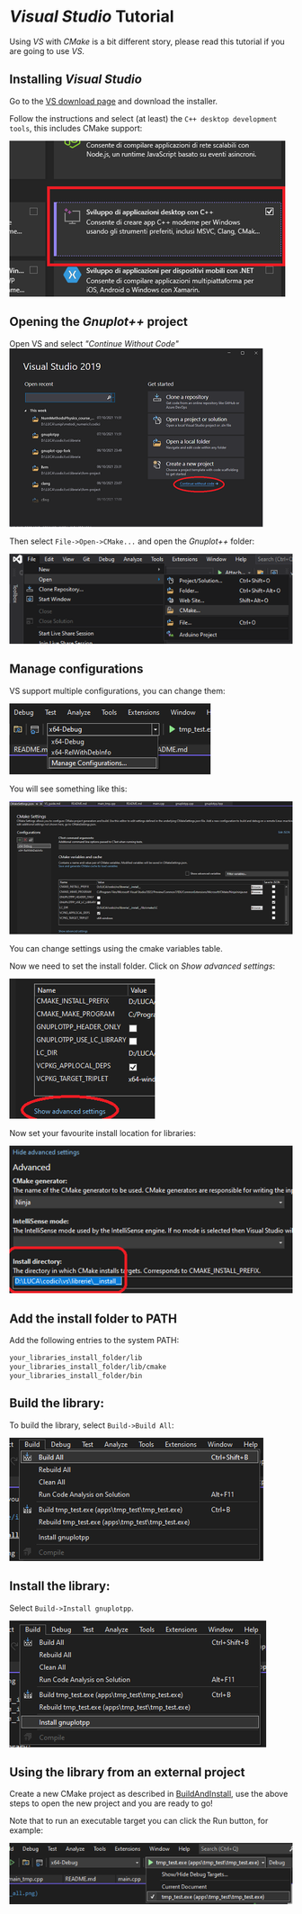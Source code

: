 <!-- LC_NOTICE_BEGIN
===============================================================================
|                        Copyright (C) 2021 Luca Ciucci                       |
|-----------------------------------------------------------------------------|
| Important notices:                                                          |
|  - This work is distributed under the MIT license, feel free to use this    |
|   work as you wish.                                                         |
|  - Read the license file for further info.                                  |
| Written by Luca Ciucci <luca.ciucci99@gmail.com>, 2021                      |
===============================================================================
LC_NOTICE_END -->

# *Visual Studio* Tutorial

Using *VS* with *CMake* is a bit different story, please read this tutorial if you are going to use *VS*.

## Installing *Visual Studio*
Go to the [VS download page](https://visualstudio.microsoft.com/it/downloads/) and download the installer.

Follow the instructions and select (at least) the `C++ desktop development tools`, this includes CMake support:

![C++ desktop development tools](img/VS_guide/cpp_desktop_component.png)

## Opening the *Gnuplot++* project

Open VS and select *"Continue Without Code"*
![](img/VS_guide/continue_without_code.png)

Then select `File->Open->CMake...` and open the *Gnuplot++* folder:

![](img/VS_guide/open_cmake.png)

## Manage configurations

VS support multiple configurations, you can change them:

![](img/VS_guide/manage_configurations.png)

You will see something like this:

![](img/VS_guide/manage_configurations2.png)

You can change settings using the cmake variables table.

Now we need to set the install folder. Click on *Show advanced settings*:

![](img/VS_guide/show_advanced_settings.png)

Now set your favourite install location for libraries:

![](img/VS_guide/install_dir.png)

## Add the install folder to PATH

Add the following entries to the system PATH:
```
your_libraries_install_folder/lib
your_libraries_install_folder/lib/cmake
your_libraries_install_folder/bin
```

## Build the library:

To build the library, select `Build->Build All`:

![](img/VS_guide/build_all.png)

## Install the library:

Select `Build->Install gnuplotpp`.

![](img/VS_guide/install.png)

## Using the library from an external project

Create a new CMake project as described in [BuildAndInstall](BuildAndInstall), use the above steps to open the new project and you are ready to go!

Note that to run an executable target you can click the Run button, for example:

![](img/VS_guide/run.png)